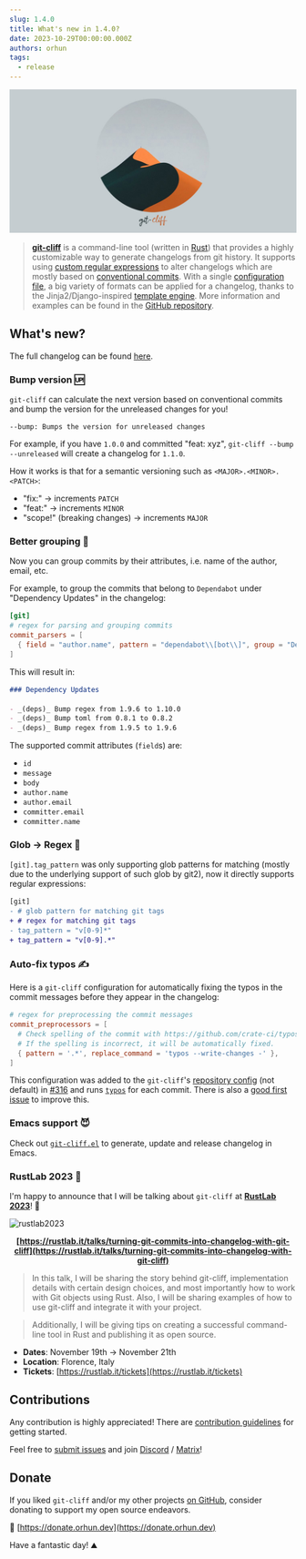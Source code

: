 ```yaml
---
slug: 1.4.0
title: What's new in 1.4.0?
date: 2023-10-29T00:00:00.000Z
authors: orhun
tags:
  - release
---
```


<center>

 <a href="https://github.com/orhun/git-cliff">
    <img src="https://raw.githubusercontent.com/orhun/git-cliff/main/img/git-cliff-banner.jpg" />
</a>

</center>

> [**git-cliff**](https://github.com/orhun/git-cliff) is a command-line tool (written in [Rust](https://www.rust-lang.org/)) that provides a highly customizable way to generate changelogs from git history. It supports using [custom regular expressions](/docs/configuration#commit_parsers) to alter changelogs which are mostly based on [conventional commits](/docs/configuration#conventional_commits). With a single [configuration file](/docs/configuration), a big variety of formats can be applied for a changelog, thanks to the Jinja2/Django-inspired [template engine](/docs/category/templating). More information and examples can be found in the [GitHub repository](https://github.com/orhun/git-cliff).

## What's new?

The full changelog can be found [here](https://github.com/orhun/git-cliff/blob/main/CHANGELOG.md).

### Bump version 🆙

`git-cliff` can calculate the next version based on conventional commits and bump the version for the unreleased changes for you!

```
--bump: Bumps the version for unreleased changes
```

For example, if you have `1.0.0` and committed "feat: xyz", `git-cliff --bump --unreleased` will create a changelog for `1.1.0`.

How it works is that for a semantic versioning such as `<MAJOR>.<MINOR>.<PATCH>`:

- "fix:" -> increments `PATCH`
- "feat:" -> increments `MINOR`
- "scope!" (breaking changes) -> increments `MAJOR`

### Better grouping 👥

Now you can group commits by their attributes, i.e. name of the author, email, etc.

For example, to group the commits that belong to `Dependabot` under "Dependency Updates" in the changelog:

```toml
[git]
# regex for parsing and grouping commits
commit_parsers = [
  { field = "author.name", pattern = "dependabot\\[bot\\]", group = "Dependency Updates"},
]
```

This will result in:

```md
### Dependency Updates

- _(deps)_ Bump regex from 1.9.6 to 1.10.0
- _(deps)_ Bump toml from 0.8.1 to 0.8.2
- _(deps)_ Bump regex from 1.9.5 to 1.9.6
```

The supported commit attributes (`field`s) are:

- `id`
- `message`
- `body`
- `author.name`
- `author.email`
- `committer.email`
- `committer.name`

### Glob -> Regex 🧶

`[git].tag_pattern` was only supporting glob patterns for matching (mostly due to the underlying support of such glob by git2), now it directly supports regular expressions:

```diff
[git]
- # glob pattern for matching git tags
+ # regex for matching git tags
- tag_pattern = "v[0-9]*"
+ tag_pattern = "v[0-9].*"
```

### Auto-fix typos ✍️

Here is a `git-cliff` configuration for automatically fixing the typos in the commit messages before they appear in the changelog:

```toml
# regex for preprocessing the commit messages
commit_preprocessors = [
  # Check spelling of the commit with https://github.com/crate-ci/typos
  # If the spelling is incorrect, it will be automatically fixed.
  { pattern = '.*', replace_command = 'typos --write-changes -' },
]
```

This configuration was added to the `git-cliff`'s [repository config](https://github.com/orhun/git-cliff/blob/main/cliff.toml) (not default) in [#316](https://github.com/orhun/git-cliff/pull/316) and runs [`typos`](https://github.com/crate-ci/typos/) for each commit. There is also a [good first issue](https://github.com/orhun/git-cliff/issues/333) to improve this.

### Emacs support 😈

Check out [`git-cliff.el`](https://github.com/liuyinz/git-cliff.el) to generate, update and release changelog in Emacs.

### RustLab 2023 📢

I'm happy to announce that I will be talking about `git-cliff` at [**RustLab 2023**](https://rustlab.it/)! 🎉

![rustlab2023](/img/rustlab2023.png)

<center>

**[https://rustlab.it/talks/turning-git-commits-into-changelog-with-git-cliff](https://rustlab.it/talks/turning-git-commits-into-changelog-with-git-cliff)**

</center>

> In this talk, I will be sharing the story behind git-cliff, implementation details with certain design choices, and most importantly how to work with Git objects using Rust. Also, I will be sharing examples of how to use git-cliff and integrate it with your project.

> Additionally, I will be giving tips on creating a successful command-line tool in Rust and publishing it as open source.

- **Dates**: November 19th -> November 21th
- **Location**: Florence, Italy
- **Tickets**: [https://rustlab.it/tickets](https://rustlab.it/tickets)

## Contributions

Any contribution is highly appreciated! There are [contribution guidelines](https://github.com/orhun/git-cliff/blob/main/CONTRIBUTING.md) for getting started.

Feel free to [submit issues](https://github.com/orhun/git-cliff/issues/new/choose) and join [Discord](https://discord.gg/W3mAwMDWH4) / [Matrix](https://matrix.to/#/#git-cliff:matrix.org)!

## Donate

If you liked `git-cliff` and/or my other projects [on GitHub](https://github.com/orhun), consider donating to support my open source endeavors.

💖 [https://donate.orhun.dev](https://donate.orhun.dev)

Have a fantastic day! ⛰️
